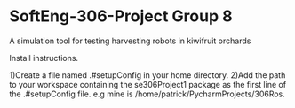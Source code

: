 # SoftEng-306-Project Group 8
A simulation tool for testing harvesting robots in kiwifruit orchards

Install instructions. 

1)Create a file named .#setupConfig in your home directory.
2)Add the path to your workspace containing the se306Project1 package as the first line of the .#setupConfig file.
  e.g mine is /home/patrick/PycharmProjects/306Ros.

